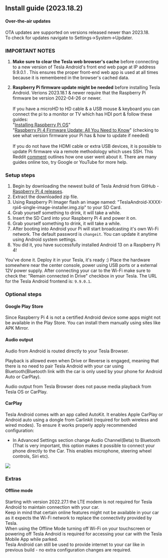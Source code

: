 ## Install guide (2023.18.2)

#### Over-the-air updates

OTA updates are supported on versions released newer than 2023.18. <br>
To check for updates navigate to Settings->System->Updater.

### IMPORTANT NOTES

1) **Make sure to clear the Tesla web browser's cache** before connecting to a new version of Tesla Android's front end web page at IP address 9.9.0.1 . This ensures the proper front-end web app is used at all times because it is remembered in the browser's cached data.

2) **Raspberry Pi firmware update might be needed** before installing Tesla Android. Verions 2023.18.1 & newer require that the Raspberry Pi firmware be version 2022-04-26 or newer.<br><br> If you have a microHD to HD cable & a USB mouse & keyboard you can connect the pi to a monitor or TV which has HDI port & follow these guides:<br>
"[Installing Raspberry Pi OS](https://www.raspberrypi.com/software/)"<br>
"[Raspberry Pi 4 Firmware Update: All You Need to Know](https://all3dp.com/2/raspberry-pi-4-firmware-update-tutorial/)" (checking to see what version firmware your Pi has & how to update if needed)<br><br>If you do not have the HDMI cable or extra USB devices, it is possible to update Pi firmware via a remote methodology which uses SSH. This Reddit [comment](https://www.reddit.com/r/teslaandroid/comments/1354sc3/comment/jiq27dd/) outlines how one user went about it. There are many guides online too, try Google or YouTube for more help.


### Setup steps

1. Begin by downloading the newest build of Tesla Android from GitHub - [Raspberry Pi 4 releases](https://github.com/tesla-android/android-raspberry-pi/releases). 
2. Extract the downloaded zip file.
3. Using Raspberry Pi Imager flash an image named: "TeslaAndroid-XXXX-rpi4-single-image-installer.img.zip" to your SD Card.
4. Grab yourself something to drink, it will take a while.
5. Insert the SD Card into your Raspberry Pi 4 and power it on.
6. Grab yourself something to drink, it will take a while.
7. After booting into Android your Pi will start broadcasting it's own Wi-Fi network. The default password is ``changeit``. You can update it anytime using Android system settings.
8. You did it, you have successfully installed Android 13 on a Raspberry Pi 4!

You've done it. Deploy it in your Tesla, it's ready :) Place the hardware somewhere near the center console, power using USB ports or a external 12V power supply. After connecting your car to the Wi-Fi make sure to check the: "Remain connected in Drive" checkbox in your Tesla. The URL for the Tesla Android frontend is: ``9.9.0.1``.

### Optional steps

#### Google Play Store

Since Raspberry Pi 4 is not a certified Android device some apps might not be available in the Play Store. You can install them manually using sites like APK Mirror.

#### Audio output

Audio from Android is routed directly to your Tesla Browser.

Playback is allowed even when Drive or Reverse is engaged, meaning that there is no need to pair Tesla Android with your car using Bluetooth(Bluetooth link with the car is only used by your phone for Android Auto or CarPlay).

Audio output from Tesla Browser does not pause media playback from Tesla OS or CarPlay.

#### CarPlay

Tesla Android comes with an app called AutoKit. It enables Apple CarPlay or Android auto using a dongle from Carlinkit (required for both wireless and wired modes). To ensure it works properly apply recommended configuration:
- In Advanced Settings section change Audio Channel(Beta) to Bluetooth (That is very important, this option makes it possible to connect your phone directly to the Car. This enables microphone, steering wheel controls, Siri etc).

<img src="assets/carplay-settings.png">

### Extras

#### Offline mode

Starting with version 2022.27.1 the LTE modem is not required for Tesla Android to maintain connection with your car.<br>
Keep in mind that certain online features might not be available in your car as it expects the Wi-Fi network to replace the connectivity provided by Tesla.<br>
When using the Offline Mode turning off Wi-Fi on your touchscreen or powering off Tesla Android is required for accessing your car with the Tesla Mobile App while parked.<br>
Tesla Android can still be used to provide internet to your car like in previous build - no extra configuration changes are required.


